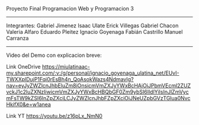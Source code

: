 Proyecto Final Programacion Web y Programacion 3

------------------------------------------------------------------------------------------------

Integrantes:
Gabriel Jimenez
Isaac Ulate
Erick Villegas
Gabriel Chacon
Valeria Alfaro
Eduardo Pleitez
Ignacio Goyenaga
Fabián Castrillo
Manuel Carranza

------------------------------------------------------------------------------------------------

Video del Demo con explicacion breve:

Link OneDrive
https://miulatinaac-my.sharepoint.com/:v:/g/personal/ignacio_goyenaga_ulatina_net/EUvI-TWXXplDujP1Fqi0rEsBh4n_QoAsokWazs4NdmavIg?nav=eyJyZWZlcnJhbEluZm8iOnsicmVmZXJyYWxBcHAiOiJPbmVEcml2ZUZvckJ1c2luZXNzIiwicmVmZXJyYWxBcHBQbGF0Zm9ybSI6IldlYiIsInJlZmVycmFsTW9kZSI6InZpZXciLCJyZWZlcnJhbFZpZXciOiJNeUZpbGVzTGlua0NvcHkifX0&e=w1anea
 
Link YT
https://youtu.be/z16pLx_NmN0